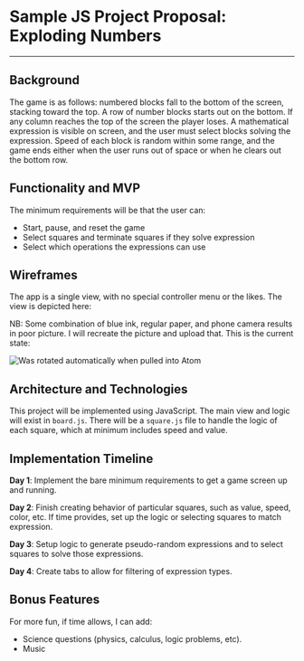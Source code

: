 # Sample JS Project Proposal: Exploding Numbers
--------------------
## Background ##
The game is as follows: numbered blocks fall to the bottom of the screen, stacking toward the top. A row of number blocks starts out on the bottom. If any column reaches the top of the screen the player loses. A mathematical expression is visible on screen, and the user must select blocks solving the expression. Speed of each block is random within some range, and the game ends either when the user runs out of space or when he clears out the bottom row.

## Functionality and MVP ##
The minimum requirements will be that the user can:
- Start, pause, and reset the game
- Select squares and terminate squares if they solve expression
- Select which operations the expressions can use

## Wireframes ##

The app is a single view, with no special controller menu or the likes. The view is depicted here:

NB: Some combination of blue ink, regular paper, and phone camera results in poor picture. I will recreate the picture and upload that. This is the current state:

![Was rotated automatically when pulled into Atom](https://github.com/pangland/JavaScript-Proposal/why_is_this_rotated.jpg)


## Architecture and Technologies ##

This project will be implemented using JavaScript. The main view and logic will exist in `board.js`. There will be a `square.js` file to handle the logic of each square, which at minimum includes speed and value.

## Implementation Timeline ##

**Day 1**: Implement the bare minimum requirements to get a game screen up and running.

**Day 2**: Finish creating behavior of particular squares, such as value, speed, color, etc. If time provides, set up the logic or selecting squares to match expression.

**Day 3**: Setup logic to generate pseudo-random expressions and to select squares to solve those expressions.

**Day 4**: Create tabs to allow for filtering of expression types.

## Bonus Features ##

For more fun, if time allows, I can add:

- Science questions (physics, calculus, logic problems, etc).
- Music
